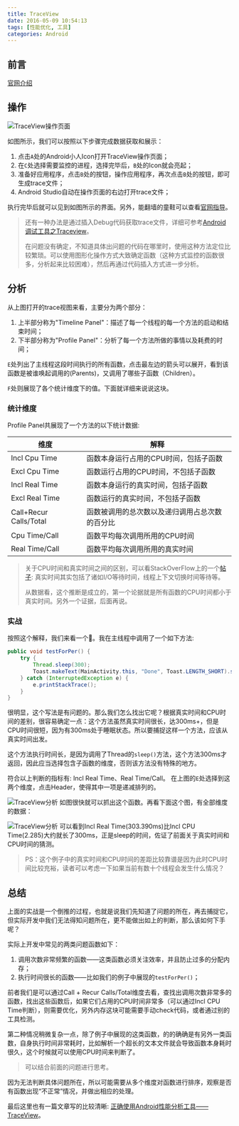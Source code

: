 ```yaml
---
title: TraceView
date: 2016-05-09 10:54:13
tags: [性能优化, 工具]
categories: Android
---
```


## 前言
[官网介绍](http://developer.android.com/intl/zh-cn/tools/debugging/debugging-tracing.html)

## 操作
![TraceView操作页面](http://7xktd8.com1.z0.glb.clouddn.com/TraceView.png)

如图所示，我们可以按照以下步骤完成数据获取和展示：<!--more-->

1. 点击`A`处的Android小人Icon打开TraceView操作页面；
2. 在`C`处选择需要监控的进程，选择完毕后，`B`处的Icon就会亮起；
3. 准备好应用程序，点击`B`处的按钮，操作应用程序，再次点击`B`处的按钮，即可生成trace文件；
4. Android Studio自动在操作页面的右边打开trace文件；

执行完毕后就可以见到如图所示的界面。另外，能翻墙的童鞋可以查看[官网指导](http://developer.android.com/intl/zh-cn/tools/performance/traceview/index.html)。

>还有一种办法是通过插入Debug代码获取trace文件，详细可参考[Android调试工具之Traceview](http://www.cnblogs.com/devinzhang/archive/2011/12/18/2291592.html)。
>
>在问题没有确定，不知道具体出问题的代码在哪里时，使用这种方法定位比较繁琐。可以使用图形化操作方式大致确定函数（这种方式监控的函数很多，分析起来比较困难），然后再通过代码插入方式进一步分析。

## 分析
从上图打开的trace视图来看，主要分为两个部分：

1. 上半部分称为"Timeline Panel"：描述了每一个线程的每一个方法的启动和结束时间；
2. 下半部分称为"Profile Panel"：分析了每一个方法所做的事情以及耗费的时间；

`E`处列出了主线程这段时间执行的所有函数，点击最左边的箭头可以展开，看到该函数是被谁唤起调用的(Parents)，又调用了哪些子函数（Children）。

`F`处则展现了各个统计维度下的值。下面就详细来说说这块。

### 统计维度
Profile Panel共展现了一个方法的以下统计数据:

| 维度                     | 解释                      |
| ---------------------- | ----------------------- |
| Incl Cpu Time          | 函数本身运行占用的CPU时间，包括子函数    |
| Excl Cpu Time          | 函数运行占用的CPU时间，不包括子函数     |
| Incl Real Time         | 函数本身运行的真实时间，包括子函数       |
| Excl Real Time         | 函数运行的真实时间，不包括子函数        |
| Call+Recur Calls/Total | 函数被调用的总次数以及递归调用占总次数的百分比 |
| Cpu Time/Call          | 函数平均每次调用所用的CPU时间        |
| Real Time/Call         | 函数平均每次调用所用的真实时间         |

>关于CPU时间和真实时间之间的区别，可以看StackOverFlow上的一个[帖子](http://stackoverflow.com/questions/15760447/what-is-the-meaning-of-incl-cpu-time-excl-cpu-time-incl-real-cpu-time-excl-re): 真实时间其实包括了诸如I/O等待时间，线程上下文切换时间等待等。
>
>从数据看，这个推断是成立的，第一个论据就是所有函数的CPU时间都小于真实时间。另外一个证据，后面再说。

### 实战
按照这个解释，我们来看一个🌰。我在主线程中调用了一个如下方法:

```java
public void testForPer() {
	try {
		Thread.sleep(300);
		Toast.makeText(MainActivity.this, "Done", Toast.LENGTH_SHORT).show();
	} catch (InterruptedException e) {
		e.printStackTrace();
	}
}
```
很明显，这个写法是有问题的。那么我们怎么找出它呢？根据真实时间和CPU时间的差别，很容易确定一点：这个方法虽然真实时间很长，达300ms+，但是CPU时间很短，因为有300ms处于睡眠状态。所以要捕捉这样一个方法，应该从真实时间出发。

这个方法执行时间长，是因为调用了Thread的`sleep()`方法，这个方法300ms才返回，因此应当选择包含子函数的维度，否则该方法没有特殊的地方。

符合以上判断的指标有: Incl Real Time、Real Time/Call。
在上图的`E`处选择到这两个维度，点击Header，使得其中一项是递减排列的。

![TraceView分析](http://7xktd8.com1.z0.glb.clouddn.com/TraceView分析.png)
如图很快就可以抓出这个函数。再看下面这个图，有全部维度的数据：

![TraceView分析](http://7xktd8.com1.z0.glb.clouddn.com/TraceView分析2.png)
可以看到Incl Real Time(303.390ms)比Incl CPU Time(2.285)大约就长了300ms，正是sleep的时间，佐证了前面关于真实时间和CPU时间的猜测。

>PS：这个例子中的真实时间和CPU时间的差距比较靠谱是因为此时CPU时间比较充裕，读者可以考虑一下如果当前有数十个线程会发生什么情况？

## 总结
上面的实战是一个倒推的过程，也就是说我们先知道了问题的所在，再去捕捉它，但实际开发中我们无法得知问题所在，更不能做出如上的判断，那么该如何下手呢？

实际上开发中常见的两类问题函数如下：

1. 调用次数非常频繁的函数——这类函数必须关注效率，并且防止过多的分配内存；
2. 执行时间很长的函数——比如我们的例子中展现的`testForPer()`；

前者我们是可以通过Call + Recur Calls/Total维度去看，查找出调用次数非常多的函数，找出这些函数后，如果它们占用的CPU时间非常多（可以通过Incl CPU Time判断），则需要优化，另外内存这块可能需要手动check代码，或者通过别的工具检测。

第二种情况稍微复杂一点，除了例子中展现的这类函数，的的确确是有另外一类函数，自身执行时间非常耗时，比如解析一个超长的文本文件就会导致函数本身耗时很久，这个时候就可以使用CPU时间来判断了。
>可以结合前面的问题进行思考。

因为无法判断具体问题所在，所以可能需要从多个维度对函数进行排序，观察是否有函数出现“不正常”情况，并做出相应的处理。

最后这里也有一篇文章写的比较清晰: [正确使用Android性能分析工具——TraceView](http://bxbxbai.github.io/2014/10/25/use-trace-view/)。